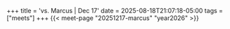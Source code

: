 +++
title = 'vs. Marcus | Dec 17'
date = 2025-08-18T21:07:18-05:00
tags = ["meets"]
+++
{{< meet-page "20251217-marcus" "year2026" >}}